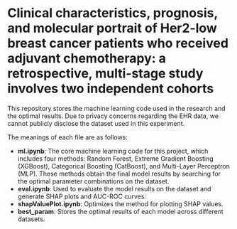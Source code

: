 # Clinical characteristics, prognosis, and molecular portrait of Her2-low breast cancer patients who received adjuvant chemotherapy: a retrospective, multi-stage study involves two independent cohorts

This repository stores the machine learning code used in the research and the optimal results. Due to privacy concerns regarding the EHR data, we cannot publicly disclose the dataset used in this experiment.  

The meanings of each file are as follows:  

- **ml.ipynb**: The core machine learning code for this project, which includes four methods: Random Forest, Extreme Gradient Boosting (XGBoost), Categorical Boosting (CatBoost), and Multi-Layer Perceptron (MLP). These methods obtain the final model results by searching for the optimal parameter combinations on the dataset.  
- **eval.ipynb**: Used to evaluate the model results on the dataset and generate SHAP plots and AUC-ROC curves.  
- **shapValuePlot.ipynb**: Optimizes the method for plotting SHAP values.  
- **best_param**: Stores the optimal results of each model across different datasets.